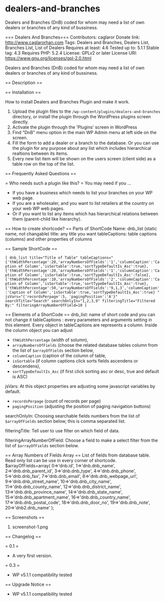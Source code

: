 # dealers-and-branches
Dealers and Branches (DnB) coded for whom may need a list of own dealers or branches of any kind of bussiness.

=== Dealers And Branches===
Contributors: caglaror
Donate link: http://www.caglarorhan.com
Tags: Dealers and Branches, Dealers List, Branches List, List of Dealers
Requires at least: 4.6
Tested up to: 5.1.1
Stable tag: 4.3
Requires PHP: 5.2.4
License: GPLv2 or later
License URI: https://www.gnu.org/licenses/gpl-2.0.html

Dealers and Branches (DnB) coded for whom may need a list of own dealers or branches of any kind of bussiness.

== Description ==




== Installation ==

How to install Dealers and Branches Plugin and make it work.

1. Upload the plugin files to the `/wp-content/plugins/dealers-and-branches` directory, or install the plugin through the WordPress plugins screen directly.
1. Activate the plugin through the 'Plugins' screen in WordPress
2. Find "DnB" menu option in the main WP Admin menu at left side on the screen.
3. Fill the form to add a dealer or a branch to the database. Or you can use the plugin for any purpose about any list which includes hierarchical realtions between its items.
4. Every new list item will be shown on the users screen (client side) as a table row on the top of the list.


== Frequently Asked Questions ==

= Who needs such a plugin like this? =
You may need if you ...
* If you have a business which needs to list your branches on your WP web page.
* If you are a wholesaler, and you want to list retailers at the country on your web WP web pages.
* Or if you want to list any items which has hierarchical relations between them (parent-child like hierarchy).

== How to create shortcode? ==
Parts of ShortCode
Name: dnb_list (static name, not changable)
title: any title you want
tableCaptions: table captions (columns) and other properties of columns

== Sample ShortCode ==

`[
    dnb_list title="Title of Table"
    tableCaptions="
                {'thWidthPercentage':20,'arrayNumbersOfFields':'1','columnCaption':'Caption of Column','isSortable':true,'sortTypeDefaultIs_Asc':true},
                {'thWidthPercentage':20,'arrayNumbersOfFields':'1','columnCaption':'Caption of Column','isSortable':true,'sortTypeDefaultIs_Asc':false},
                {'thWidthPercentage':10,'arrayNumbersOfFields':'2','columnCaption':'Caption of Column','isSortable':true,'sortTypeDefaultIs_Asc':true},
                {'thWidthPercentage':50,'arrayNumbersOfFields':'9,1,3','columnCaption':'Caption of Column','isSortable':true,'sortTypeDefaultIs_Asc':true}
                  "
    jsVars="{'recordsPerpage':5, 'pagingPosition':'A'}" searchTitle="Search" searchOnlyIn="1,2,3,9" filteringTitle="Filtered By:" filteringArrayNumberOfField=10
]`



== Elements of a ShortCode ==
dnb_list: name of short code and you can not change it
tableCaptions : every parameters and arguments setting in this element. Every object in tableCaptions are represents a column.
Inside the column object you can adjust
* `thWidthPercentage` (width of solumn),
* `arrayNumbersOfFields` (choose the related database tables column from the list of `$arrayOfFields` section below,
* `columnCaption` (caption of the column of table,
* `isSortable` (if column captions click sorts fields ascendens or descendens),
* `sortTypeDefaultIs_Asc` (if first click sorting asc or desc, true and default is ASC)

jsVars: At this object properties are adjusting some javascript variables by default.
* `recordsPerpage` (count of records per page)
* `pagingPosition` (adjusting the position of paging navigation buttons)

searchOnlyIn: Choosing searchable fields numbers from the list of `$arrayOfFields` section below, this is comma separated list.

filteringTitle: Tell user to use filter on which field of data.

filteringArrayNumberOfField: Choose a field to make a select filter from the list of `$arrayOfFields` section below.

== Array Numbers of Fields Array ==
List of fields from database table. Read only list can be use in every corner of shortcode.
$arrayOfFields=array(
    0=>'dnb.id',
    1=>'dnb.dnb_name',
    2=>'dnb.dnb_parent_id',
    3=>'dnb.dnb_type',
    4=>'dnb.dnb_phone',
    5=>'dnb.dnb_fax',
    7=>'dnb.dnb_email',
    8=>'dnb.dnb_webpage_url',
    9=>'dnb.dnb_street_name',
    10=>'dnb.dnb_city_name',
    11=>'dnb.dnb_county_name',
    12=>'dnb.dnb_district_name',
    13=>'dnb.dnb_province_name',
    14=>'dnb.dnb_state_name',
    15=>'dnb.dnb_apartment_name',
    16=>'dnb.dnb_country_name',
    17=>'dnb.dnb_postal_code',
    18=>'dnb.dnb_door_no',
    19=>'dnb.dnb_note',
    20=>'dnb2.dnb_name'
);

== Screenshots ==

1. screenshot-1.png

== Changelog ==

= 0.1 =
* A very first version.

= 0.3 =
* WP v5.1.1 compatibility tested

== Upgrade Notice ==
* WP v5.1.1 compatibility tested
